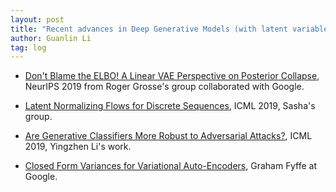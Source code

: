 ```yaml
---
layout: post
title: "Recent advances in Deep Generative Models (with latent variables)"
author: Guanlin Li
tag: log
---
```


- [Don't Blame the ELBO! A Linear VAE Perspective on Posterior Collapse](https://arxiv.org/abs/1911.02469), NeurIPS 2019 from Roger Grosse's group collaborated with Google.
- [Latent Normalizing Flows for Discrete Sequences](http://proceedings.mlr.press/v97/ziegler19a/ziegler19a.pdf), ICML 2019, Sasha's group.
- [Are Generative Classifiers More Robust to Adversarial Attacks?](http://proceedings.mlr.press/v97/li19a/li19a.pdf), ICML 2019, Yingzhen Li's work.

- [Closed Form Variances for Variational Auto-Encoders](https://arxiv.org/pdf/1912.10309.pdf), Graham Fyffe at Google.

